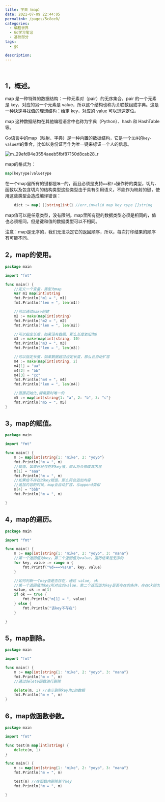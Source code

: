 ```yaml
---
title: 字典（map）
date: 2021-07-09 22:44:05
permalink: /pages/5c8ee0/
categories:
  - 编程世界
  - Go学习笔记
  - 基础部分
tags:
  - go

description:
---
```


<br><ArticleTopAd></ArticleTopAd>


## 1，概述。

map 是一种特殊的数据结构：一种元素对（pair）的无序集合，pair 的一个元素是 key，对应的另一个元素是 value，所以这个结构也称为关联数组或字典。这是一种快速寻找值的理想结构：给定 key，对应的 value 可以迅速定位。

map 这种数据结构在其他编程语言中也称为字典（Python）、hash 和 HashTable 等。

Go语言中的map（映射、字典）是一种内置的数据结构，它是一个`无序`的`key-value对`的集合，比如以身份证号作为唯一键来标识一个人的信息。

![m_29efd94e3554aeeb5fbf87150d8cab28_r](http://t.eryajf.net/imgs/2021/09/c1ac13abc70c9fa1.jpg)

map的格式为：

```go
map[keyType]valueType
```

在一个map里所有的键都是`唯一`的，而且必须是支持`==`和`!=`操作符的类型，切片、函数以及包含切片的结构类型这些类型由于具有引用语义，不能作为映射的键，使用这些类型会造成编译错误：

```go
	dict := map[ []string]int{} //err,invalid map key type []string
```

map值可以是任意类型，没有限制。map里所有键的数据类型必须是相同的，值也必须相同，但是键和值的数据类型可以不相同。

注意：map是无序的，我们无法决定它的返回顺序，所以，每次打印结果的顺序有可能不同。

## 2，map的使用。

```go
package main

import "fmt"

func main() {
	//定义一个变量，类型为map
	var m1 map[int]string
	fmt.Println("m1 = ", m1)
	fmt.Println("len = ", len(m1))

	//可以通过make创建
	m2 := make(map[int]string)
	fmt.Println("m2 = ", m2)
	fmt.Println("len = ", len(m2))

	//可以指定长度，如果没有数据，那么长度依旧为0
	m3 := make(map[int]string, 10)
	fmt.Println("m3 = ", m3)
	fmt.Println("len = ", len(m3))

	//可以指定长度，如果数据超过设定长度，那么会自动扩容
	m4 := make(map[int]string, 2)
	m4[1] = "aa"
	m4[2] = "bb"
	m4[3] = "cc"
	fmt.Println("m4 = ", m4)
	fmt.Println("len = ", len(m4))

	//直接初始化,键需要时唯一的
	m5 := map[int]string{1: "a", 2: "b", 3: "c"}
	fmt.Println("m5 = ", m5)
}
```

## 3，map的赋值。

```go
package main

import "fmt"

func main() {
	m := map[int]string{1: "mike", 2: "yoyo"}
	fmt.Println("m = ", m)
	//赋值，如果已经存在的key值，那么将会修改其内容
	m[1] = "aaa"
	fmt.Println("m = ", m)
	//如果给不存在的key赋值，那么将会追加内容
	//追加内容的时候，map会自动扩容，与append类似
	m[4] = "bbb"
	fmt.Println("m = ", m)

}
```

## 4，map的遍历。

```go
package main

import "fmt"

func main() {
	m := map[int]string{1: "mike", 2: "yoyo", 3: "nana"}
	//第一个返回值为key，第二个返回值为value，遍历结果是无序的
	for key, value := range m {
		fmt.Printf("%d===>%s\n", key, value)
	}

	//如何判断一个key值是否存在，通过 value, ok
	//第一个返回值为key所对应的value，第二个返回值为key是否存在的条件，存在ok则为true
	value, ok := m[1]
	if ok == true {
		fmt.Println("m[1] = ", value)
	} else {
		fmt.Println("该key不存在")
	}

}
```

## 5，map删除。

```go
package main

import "fmt"

func main() {
	m := map[int]string{1: "mike", 2: "yoyo", 3: "nana"}
	fmt.Println("m = ", m)
	//通过delete函数进行删除

	delete(m, 1) //表示删除key为1的数据
	fmt.Println("m = ", m)
}
```

## 6，map做函数参数。

```go
package main

import "fmt"

func test(m map[int]string) {
	delete(m, 1)
}

func main() {
	m := map[int]string{1: "mike", 2: "yoyo", 3: "nana"}
	fmt.Println("m = ", m)

	test(m) //在函数内删除某个key
	fmt.Println("m = ", m)

}
```


<br><ArticleTopAd></ArticleTopAd>
